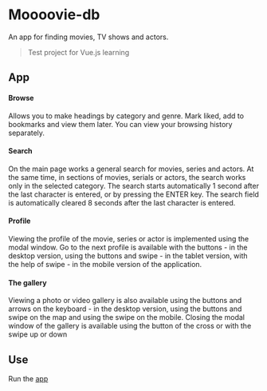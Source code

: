 # Moooovie-db

An app for finding movies, TV shows and actors.
> Test project for Vue.js learning




## App
#### Browse
Allows you to make headings by category and genre. Mark liked, add to bookmarks and view them later. 
You can view your browsing history separately.

#### Search 
On the main page works a general search for movies, series and actors. At the same time, in sections of movies, 
serials or actors, the search works only in the selected category. The search starts automatically 1 second after 
the last character is entered, or by pressing the ENTER key. The search field is automatically cleared 8 seconds after 
the last character is entered.

#### Profile
Viewing the profile of the movie, series or actor is implemented using the modal window. Go to the next profile is 
available with the buttons - in the desktop version, using the buttons and swipe - in the tablet version, 
with the help of swipe - in the mobile version of the application.

#### The gallery 
Viewing a photo or video gallery is also available using the buttons and arrows on the keyboard - 
in the desktop version, using the buttons and swipe on the map and using the swipe on the mobile. Closing the 
modal window of the gallery is available using the button of the cross or with the swipe up or down

## Use
Run the [app](https://bestkolobok.github.io/new_moooovie-db/#/)

